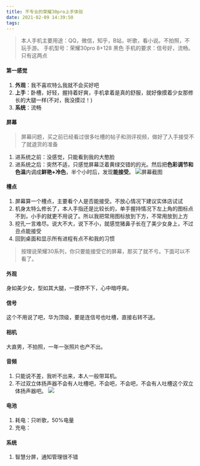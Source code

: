 ```yaml
---
title: 不专业的荣耀30pro上手体验
date: 2021-02-09 14:39:50
tags:
---
```


> 本人手机主要用途：QQ，微信，知乎，B站，听歌，看小说。不拍照，不玩手游。
> 手机型号：荣耀30pro 8+128 黑色
> 手机的要求：信号好，流畅。只有这两点

#### 第一感觉
1. **外观**：我不喜欢特么我就不会买好吧
2. **上手**：卧槽，好轻，握持着好爽，手机拿着是真的舒服，就好像摸着少女那修长的大腿一样(不对，我没摸过！)
3. **系统**：流畅

#### 屏幕
> 屏幕问题，买之前已经看过很多吐槽的帖子和测评视频，做好了入手接受不了就退货的准备
1. 进系统之前：没感觉，只能看到我的大憨脸
2. 进系统之后：突然不适，只感觉屏幕泛着黄绿交错的的光。然后把**色彩调节和色温**内调成**鲜艳+冷色**，半个小时后，发现**能接受**。
![屏幕截图](https://supers1.oss-cn-hangzhou.aliyuncs.com/20210209151037.png)

#### 槽点
1. 屏幕算一个槽点，主要看个人是否能接受。不放心情况下建议实体店试试
2. 机身太特么修长了，本人手指还是比较长的，单手握持情况下左上角的图标点不到，小手的就更不用说了。所以我把常用图标放到下方，不常用放到上方
3. 挖孔一言难尽。说大不大，说下不小，就感觉猪鼻子长在了美少女身上，不过丑点能接受
4. 回到桌面和显示所有进程有点不和我的习惯

> 按理说荣耀30系列，你只要能接受它的屏幕，那买了就不亏。下面可以不看了。

#### 外观
身如美少女，型如其大腿，一摸停不下，心中暗呼爽。

#### 信号
这个不用说了吧，华为顶级，要是连信号也吐槽，直接右转不送。

#### 相机
大直男，不拍照，一年一张照片也产不出。

#### 音频
1. 只能说不差，我听不出来，本人一般带耳机。
2. 不过双立体扬声器不会有人吐槽吧，不会吧，不会吧，不会有人吐槽这个双立体扬声器吧。
![](https://supers1.oss-cn-hangzhou.aliyuncs.com/20210209152721.png)

#### 电池
1. 耗电：只听歌，50%电量
2. 充电：

#### 系统
1. 智慧分屏，通知管理很不错




